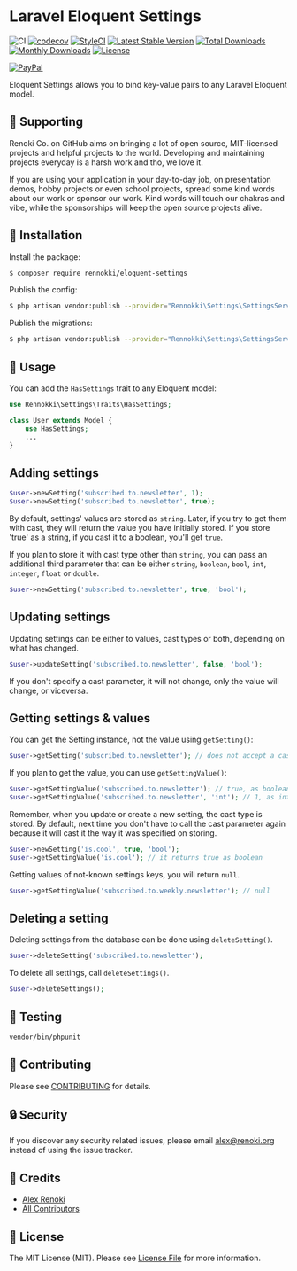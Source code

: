 Laravel Eloquent Settings
=========================

![CI](https://github.com/renoki-co/eloquent-settings/workflows/CI/badge.svg?branch=master)
[![codecov](https://codecov.io/gh/renoki-co/eloquent-settings/branch/master/graph/badge.svg)](https://codecov.io/gh/renoki-co/eloquent-settings/branch/master)
[![StyleCI](https://github.styleci.io/repos/135289030/shield?branch=master)](https://github.styleci.io/repos/135289030)
[![Latest Stable Version](https://poser.pugx.org/rennokki/eloquent-settings/v/stable)](https://packagist.org/packages/rennokki/eloquent-settings)
[![Total Downloads](https://poser.pugx.org/rennokki/eloquent-settings/downloads)](https://packagist.org/packages/rennokki/eloquent-settings)
[![Monthly Downloads](https://poser.pugx.org/rennokki/eloquent-settings/d/monthly)](https://packagist.org/packages/rennokki/eloquent-settings)
[![License](https://poser.pugx.org/rennokki/eloquent-settings/license)](https://packagist.org/packages/rennokki/eloquent-settings)

[![PayPal](https://img.shields.io/badge/PayPal-donate-blue.svg)](https://paypal.me/rennokki)

Eloquent Settings allows you to bind key-value pairs to any Laravel Eloquent model.

## 🤝 Supporting

Renoki Co. on GitHub aims on bringing a lot of open source, MIT-licensed projects and helpful projects to the world. Developing and maintaining projects everyday is a harsh work and tho, we love it.

If you are using your application in your day-to-day job, on presentation demos, hobby projects or even school projects, spread some kind words about our work or sponsor our work. Kind words will touch our chakras and vibe, while the sponsorships will keep the open source projects alive.

## 🚀 Installation

Install the package:

```bash
$ composer require rennokki/eloquent-settings
```

Publish the config:

```bash
$ php artisan vendor:publish --provider="Rennokki\Settings\SettingsServiceProvider" --tag="config"
```

Publish the migrations:

```bash
$ php artisan vendor:publish --provider="Rennokki\Settings\SettingsServiceProvider" --tag="migrations"
```

## 🙌 Usage

You can add the `HasSettings` trait to any Eloquent model:

```php
use Rennokki\Settings\Traits\HasSettings;

class User extends Model {
    use HasSettings;
    ...
}
```

## Adding settings

```php
$user->newSetting('subscribed.to.newsletter', 1);
$user->newSetting('subscribed.to.newsletter', true);
```

By default, settings' values are stored as `string`. Later, if you try to get them with cast, they will return the value you have initially stored.
If you store 'true' as a string, if you cast it to a boolean, you'll get `true`.

If you plan to store it with cast type other than `string`, you can pass an additional third parameter that can be either `string`, `boolean`, `bool`, `int`, `integer`, `float` or `double`.

```php
$user->newSetting('subscribed.to.newsletter', true, 'bool');
```

## Updating settings

Updating settings can be either to values, cast types or both, depending on what has changed.

```php
$user->updateSetting('subscribed.to.newsletter', false, 'bool');
```

If you don't specify a cast parameter, it will not change, only the value will change, or viceversa.

## Getting settings & values

You can get the Setting instance, not the value using `getSetting()`:

```php
$user->getSetting('subscribed.to.newsletter'); // does not accept a cast
```

If you plan to get the value, you can use `getSettingValue()`:

```php
$user->getSettingValue('subscribed.to.newsletter'); // true, as boolean
$user->getSettingValue('subscribed.to.newsletter', 'int'); // 1, as integer
```

Remember, when you update or create a new setting, the cast type is stored. By default, next time you don't have to call the cast parameter again because it will cast it the way it was specified on storing.

```php
$user->newSetting('is.cool', true, 'bool');
$user->getSettingValue('is.cool'); // it returns true as boolean
```

Getting values of not-known settings keys, you will return `null`.

```php
$user->getSettingValue('subscribed.to.weekly.newsletter'); // null
```

## Deleting a setting

Deleting settings from the database can be done using `deleteSetting()`.

```php
$user->deleteSetting('subscribed.to.newsletter');
```

To delete all settings, call `deleteSettings()`.

```php
$user->deleteSettings();
```

## 🐛 Testing

``` bash
vendor/bin/phpunit
```

## 🤝 Contributing

Please see [CONTRIBUTING](CONTRIBUTING.md) for details.

## 🔒  Security

If you discover any security related issues, please email alex@renoki.org instead of using the issue tracker.

## 🎉 Credits

- [Alex Renoki](https://github.com/rennokki)
- [All Contributors](../../contributors)

## 📄 License

The MIT License (MIT). Please see [License File](LICENSE) for more information.
